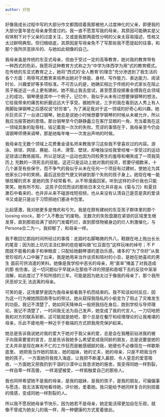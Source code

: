 ```yaml
---
author: 舒茵
---
```


好像我成长过程中写的大部分作文都围绕着我那被他人过度神化的父亲，即便我的大部分童年是在母亲身旁度过的。我一直不愿意写我的母亲，其原因可能确实是父 权体制下对于父亲的过度关注，又或是我那两面性分明的父亲太容易描述，性格又太过鲜明典型。但归根结底，其原因是写母亲免不了写那些我不愿提起的往事，和那个我所厌恶排斥的、与她如此相像的自己。

我母亲虽是传统的东亚式母亲，但由于受过一定的高等教育，她对我的教育带有 一种西式的色彩。我愿将这种教育方式称之为“中学为体西学为用”式的教育模式。 在传统的东亚式教育之上，她将“西式的‘全人教育’的理念”充分渗透到了我生活的各个方面：用辱骂式教育来培养出她对于体能、身材、写作能力、表达能力、阅读时长、兴趣爱好等多项标准。不可否认的是，她确实相比于传统的中式家长在阻止孩子叛逆这一点上更有建树。她不阻止我去尝试，甚至愿意投掷重金搏我在此领域上的成功，钢琴便是其中一个例子。记忆中，我似乎从未有过想要弹钢琴的想法，它给我带来的痛苦和折磨远远大于享受。据她所说，三岁的我在看到达人秀上有人用脚趾弹钢琴之后感叹说“好厉害”。为了满足我对于这一领域的好奇心和兴趣，她斥巨资买了一台进口钢琴。她总是说她小时候想要学钢琴的时候从未被允许，所以我应当报答她的恩情。那台钢琴至今仍静静矗立在客厅显眼的一角，充当着我在这一领域具象的耻辱柱，铭记着我一次次的失败。荒谬的事情在于，我母亲至今仍会请钢琴师傅来调琴，那是祂每年唯一一次发出声响的时候。

我母亲在无数个领域上花费重金请名师来教我学习这些我不曾喜欢过的内容。游泳、排球、网球、赛艇、马术、滑雪、壁球，却唯独没给我曾经唯一享受过的运动足球请过教练报班。所以足球这一运动也因为同校男生的羞辱和嘲笑成了一项我简历上 充数的一项死去的技能。这还只是运动上她对我的投资，若要仔细数来，十几个甚至有些保守。而不争气的我似乎从未在任何一个项目有过建树，使她沦为其他家长口中的笑柄，最后这些怨气便又转嫁到那个失败的孩子身上。她现在唯一能够炫耀的资本 是她的孩子经常看书，从不带漫画回家。听到这样的评价我也只能笑笑。她有所不知， 这孩子侃侃而谈的那些日本文化并非是从《菊与刀》和夏目漱石中看来的，也并非从来不碰游戏短视频，也从来没有认清自己是否是真的爱读书又或是只是出于习惯把祂们塞进书包里。

比起感激，我对她更多是愧疚和亏欠。我是在颇有建树的东亚孩子群体里的那个 loosing stock，那个“入不敷出”的废物。无数次的失败盘踞在紧锁的区域里生根发芽，直到那扇挂满了锁的门发霉朽烂，直到那怪物被身边的烂人刺激催化，与Persona合二为一。我抑郁了，和母亲一样。

我不敢回忆那段时间所经过的事情：走路时右脚略微的外八，鞋跟在地上拖出长长的尾音；因为脸上坑坑洼洼红肿的痘痘被叫做“红豆面包”这样玩味的绰号；不 P 图就不能看的鼻子和单眼皮；只配给她翻琴谱的差劲乐感。诸多的“为了你好”从我曾珍视的人口中蹦了出来，我是她用来当作谈资和陪衬的小丑，是她在她喜欢的男生 面前可供消遣的笑料。她像是我学校中恶劣的母亲，用“直率”掩盖了对我造成的那 些伤害。这一切问题似乎早就从在那些不详的预感和吞咽下去的反驳中渐渐消解，如此度过了不知所措的三年。可能是因为她太过于像我的母亲了，那个我所厌恶却又无 法逃离的母亲。

可笑的是，这场噩梦是因为我母亲偷看我手机而结束的。我不知该如何反应，因 为这一行为被她囫囵吞枣似的带过。她从窥探我隐私的小偷变为了阻止了灾难发生的功臣。我记不清楚了，她如同天降神兵一般把我挡在身后，跑到学校与导师理论。我记不清楚了，一时间我无法为自己发声，她变成了我的代言人，一刀切地把我和对方的联系斩断。这可能就是她吧，那个总是在餐厅和经理理论的让我难堪的母亲，乐此不疲地用一种近乎于极端的方式把我用壳保护起来。

她总是告诉我说她对我的爱大于她对于我父亲的爱，总是会在我睡前钻进我的被 子向我索要爱的宣言，总是告诉我她多么希望变成我同龄的朋友，总是说要是她的丈夫并非是现在麻木不仁的工作狂而是敏感细腻的我，她便也不必像现在一样歇斯底里。 她把我当作她的朋友，她的姐妹，她的丈夫，她的母亲，只是不把我当作她的孩子。 一方面她将我按入海底，让我把不断灌入鼻腔、令人窒息的爱意吸收，一方面她又把我扔到干涸的沙漠中让我恳求她的施舍。我变得同她一样割裂，一样自卑一样高傲， 一样渴望被爱，一样抵触爱自己的那些人。

我也同样希望她不是我的母亲，是我的姐妹，是我的孩子，是我的朋友。可偏偏事与愿违，我无法客观地看待她，评价她，爱着她。我只能给予她同样复合的别扭着的情感，变成同她一样割裂的人。

所以我不愿祝她母亲节快乐，因为她若不是母亲，她定能活得更加自在乐观，就 像不曾成为她女儿的我一样，用一种健康的方式爱着彼此。
